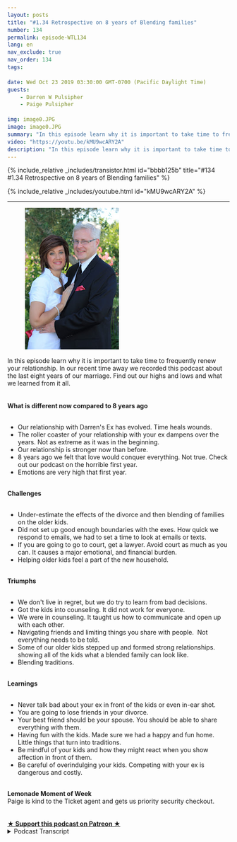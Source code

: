 ```yaml
---
layout: posts
title: "#1.34 Retrospective on 8 years of Blending families"
number: 134
permalink: episode-WTL134
lang: en
nav_exclude: true
nav_order: 134
tags:

date: Wed Oct 23 2019 03:30:00 GMT-0700 (Pacific Daylight Time)
guests:
    - Darren W Pulsipher
    - Paige Pulsipher

img: image0.JPG
image: image0.JPG
summary: "In this episode learn why it is important to take time to frequently renew your relationship. In our recent time away we recorded this podcast about the last eight years of our marriage. Find out our highs and lows and what we learned from it all."
video: "https://youtu.be/kMU9wcARY2A"
description: "In this episode learn why it is important to take time to frequently renew your relationship. In our recent time away we recorded this podcast about the last eight years of our marriage. Find out our highs and lows and what we learned from it all."
---
```


<div>
{% include_relative _includes/transistor.html id="bbbb125b" title="#134 #1.34 Retrospective on 8 years of Blending families" %}

{% include_relative _includes/youtube.html id="kMU9wcARY2A" %}
</div>

---

<html><head></head><body><div><figure data-trix-attachment="{&quot;contentType&quot;:&quot;image&quot;,&quot;height&quot;:320,&quot;url&quot;:&quot;https://1.bp.blogspot.com/-oRhZ2mdIK_s/XbAtBylltII/AAAAAAAFGF0/-hEK_5ePyT0873g9VErMFOUf6nV76Og6QCNcBGAsYHQ/s320/IMG_0970.JPG&quot;,&quot;width&quot;:213}" data-trix-content-type="image" class="attachment attachment--preview"><img src="./image0.JPG" width="213" height="320"><figcaption class="attachment__caption"></figcaption></figure></div><div>In this episode learn why it is important to take time to frequently renew your relationship. In our recent time away we recorded this podcast about the last eight years of our marriage. Find out our highs and lows and what we learned from it all.</div><div><br></div><div><strong><br>What is different now compared to 8 years ago<br></strong><br></div><ul><li>Our relationship with Darren's Ex has evolved. Time heals wounds.</li><li>The roller coaster of your relationship with your ex dampens over the years. Not as extreme as it was in the beginning.&nbsp;</li><li>Our relationship is stronger now than before.</li><li>8 years ago we felt that love would conquer everything. Not true. Check out our podcast on the horrible first year.</li><li>Emotions are very high that first year.</li></ul><div><strong><br>Challenges<br></strong><br></div><ul><li>Under-estimate the effects of the divorce and then blending of families on the older kids.</li><li>Did not set up good enough boundaries with the exes. How quick we respond to emails, we had to set a time to look at emails or texts.</li><li>If you are going to go to court, get a lawyer. Avoid court as much as you can. It causes a major emotional, and financial burden.</li><li>Helping older kids feel a part of the new household.&nbsp;</li></ul><div><strong><br>Triumphs<br></strong><br></div><ul><li>We don't live in regret, but we do try to learn from bad decisions.</li><li>Got the kids into counseling. It did not work for everyone.</li><li>We were in counseling. It taught us how to communicate and open up with each other.</li><li>Navigating friends and limiting things you share with people.&nbsp; Not everything needs to be told.</li><li>Some of our older kids stepped up and formed strong relationships. showing all of the kids what a blended family can look like.</li><li>Blending traditions.</li></ul><div><strong><br>Learnings<br></strong><br></div><ul><li>Never talk bad about your ex in front of the kids or even in-ear shot.</li><li>You are going to lose friends in your divorce.</li><li>Your best friend should be your spouse. You should be able to share everything with them.</li><li>Having fun with the kids. Made sure we had a happy and fun home. Little things that turn into traditions.&nbsp;</li><li>Be mindful of your kids and how they might react when you show affection in front of them.</li><li>Be careful of overindulging your kids. Competing with your ex is dangerous and costly.</li></ul><div><strong><br>Lemonade Moment of Week</strong></div><div>Paige is kind to the Ticket agent and gets us priority security checkout.</div><div><br><br></div>
<strong>
  <a href="https://www.patreon.com/wheresthelemonade" target="_donate" rel="payment" title="★ Support this podcast on Patreon ★">★ Support this podcast on Patreon ★</a>
</strong></body></html>

<details>
<summary> Podcast Transcript </summary>

<p></p>

</details>
